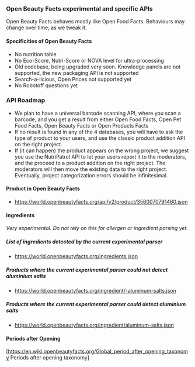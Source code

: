 ### Open Beauty Facts experimental and specific APIs

Open Beauty Facts behaves mostly like Open Food Facts. Behaviours may change over time, as we tweak it.

#### Specificities of Open Beauty Facts
* No nutrition table
* No Eco-Score, Nutri-Score or NOVA level for ultra-processing
* Old codebase, being upgraded very soon. Knowledge panels are not supported, the new packaging API is not supported
* Search-a-licious, Open Prices not supported yet
* No Robotoff questions yet

### API Roadmap
* We plan to have a universal barcode scanning API, where you scan a barcode, and you get a result from either Open Food Facts, Open Pet Food Facts, Open Beauty Facts or Open Products Facts
* If no result is found in any of the 4 databases, you will have to ask the type of product to your users, and use the classic product addition API on the right project.
* If (it can happen) the product appears on the wrong project, we suggest you use the NutriPatrol API to let your users report it to the moderators, and the proceed to a product addition on the right project. The moderators will then move the existing data to the right project. Eventually, project categorization errors should be infinitesimal.

#### Product in Open Beauty Facts
* https://world.openbeautyfacts.org/api/v2/product/3560070791460.json

#### Ingredients
*Very experimental. Do not rely on this for allergen or ingredient parsing yet.*
##### List of ingredients detected by the current experimental parser
* https://world.openbeautyfacts.org/ingredients.json

##### Products where the current experimental parser could not detect aluminium salts
* https://world.openbeautyfacts.org/ingredient/-aluminum-salts.json

##### Products where the current experimental parser could detect aluminium salts
* https://world.openbeautyfacts.org/ingredient/aluminum-salts.json

#### Periods after Opening
[https://en.wiki.openbeautyfacts.org/Global_period_after_opening_taxonomy Periods after opening taxonomy]


